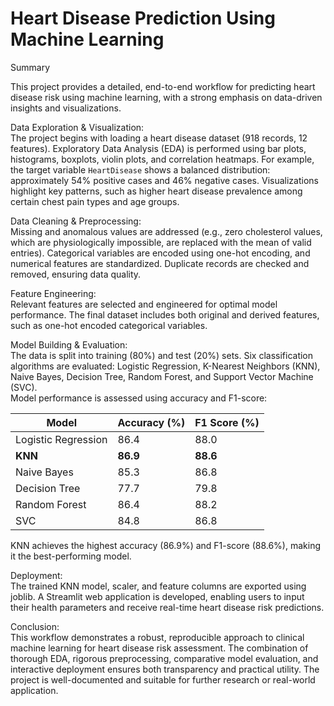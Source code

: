 # **Heart Disease Prediction Using Machine Learning**

Summary

This project provides a detailed, end-to-end workflow for predicting heart disease risk using machine learning, with a strong emphasis on data-driven insights and visualizations.

Data Exploration & Visualization:  
The project begins with loading a heart disease dataset (918 records, 12 features). Exploratory Data Analysis (EDA) is performed using bar plots, histograms,
boxplots, violin plots, and correlation heatmaps. For example, the target variable `HeartDisease` shows a balanced distribution: approximately 54% positive cases and 46% negative cases.
Visualizations highlight key patterns, such as higher heart disease prevalence among certain chest pain types and age groups.

Data Cleaning & Preprocessing:  
Missing and anomalous values are addressed (e.g., zero cholesterol values, which are physiologically impossible, are replaced with the mean of valid entries).
Categorical variables are encoded using one-hot encoding, and numerical features are standardized. Duplicate records are checked and removed, ensuring data quality.

Feature Engineering:  
Relevant features are selected and engineered for optimal model performance. The final dataset includes both original and derived features, such as one-hot encoded categorical variables.

Model Building & Evaluation:  
The data is split into training (80%) and test (20%) sets. Six classification algorithms are evaluated: Logistic Regression, K-Nearest Neighbors (KNN),
Naive Bayes, Decision Tree, Random Forest, and Support Vector Machine (SVC).  
Model performance is assessed using accuracy and F1-score:

| Model                | Accuracy (%) | F1 Score (%) |
|----------------------|-------------|--------------|
| Logistic Regression  | 86.4        | 88.0         |
| **KNN**              | **86.9**    | **88.6**     |
| Naive Bayes          | 85.3        | 86.8         |
| Decision Tree        | 77.7        | 79.8         |
| Random Forest        | 86.4        | 88.2         |
| SVC                  | 84.8        | 86.8         |

KNN achieves the highest accuracy (86.9%) and F1-score (88.6%), making it the best-performing model.

Deployment:  
The trained KNN model, scaler, and feature columns are exported using joblib. A Streamlit web application is developed, enabling users to input their health
parameters and receive real-time heart disease risk predictions.

Conclusion:  
This workflow demonstrates a robust, reproducible approach to clinical machine learning for heart disease risk assessment. The combination of thorough EDA, 
rigorous preprocessing, comparative model evaluation, and interactive deployment ensures both transparency and practical utility. The project is well-documented and 
suitable for further research or real-world application.
